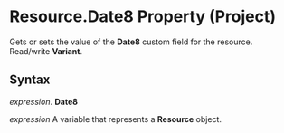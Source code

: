 
# Resource.Date8 Property (Project)

Gets or sets the value of the  **Date8** custom field for the resource. Read/write **Variant**.


## Syntax

 _expression_. **Date8**

 _expression_ A variable that represents a **Resource** object.

